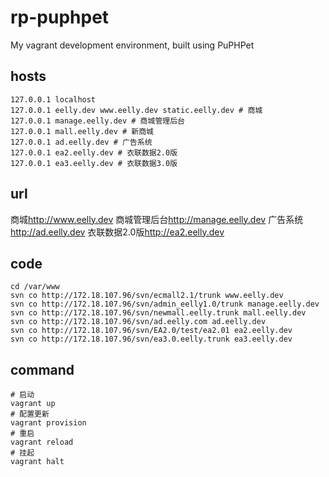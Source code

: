 # rp-puphpet
My vagrant development environment, built using PuPHPet

## hosts
```
127.0.0.1 localhost
127.0.0.1 eelly.dev www.eelly.dev static.eelly.dev # 商城
127.0.0.1 manage.eelly.dev # 商城管理后台
127.0.0.1 mall.eelly.dev # 新商城
127.0.0.1 ad.eelly.dev # 广告系统
127.0.0.1 ea2.eelly.dev # 衣联数据2.0版
127.0.0.1 ea3.eelly.dev # 衣联数据3.0版
```

## url

商城<http://www.eelly.dev>
商城管理后台<http://manage.eelly.dev>
广告系统<http://ad.eelly.dev>
衣联数据2.0版<http://ea2.eelly.dev>

## code
```
cd /var/www
svn co http://172.18.107.96/svn/ecmall2.1/trunk www.eelly.dev
svn co http://172.18.107.96/svn/admin_eelly1.0/trunk manage.eelly.dev
svn co http://172.18.107.96/svn/newmall.eelly.trunk mall.eelly.dev
svn co http://172.18.107.96/svn/ad.eelly.com ad.eelly.dev
svn co http://172.18.107.96/svn/EA2.0/test/ea2.01 ea2.eelly.dev
svn co http://172.18.107.96/svn/ea3.0.eelly.trunk ea3.eelly.dev
```

## command
```
# 启动
vagrant up
# 配置更新
vagrant provision
# 重启
vagrant reload
# 挂起
vagrant halt 
```